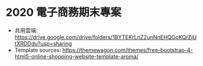 # 2020 電子商務期末專案
- 共用雲端: https://drive.google.com/drive/folders/1BYTEKrLnZ2unNnEHQGoKQrZjUtXRDDdu?usp=sharing
- Template sources: https://themewagon.com/themes/free-bootstrap-4-html5-online-shopping-website-template-aroma/
